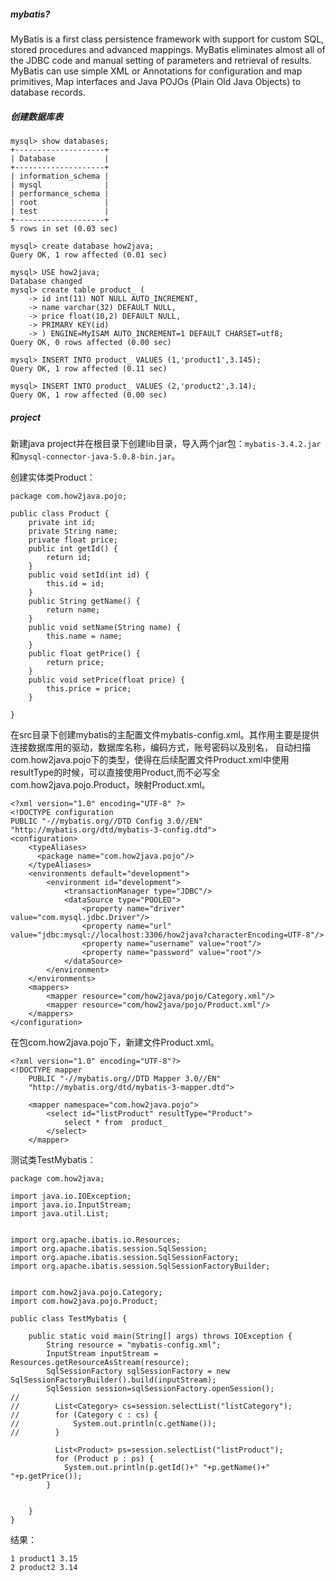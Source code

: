 ##### mybatis?

MyBatis is a first class persistence framework with support for custom SQL, stored procedures and advanced mappings. MyBatis eliminates almost all of the JDBC code and manual setting of parameters and retrieval of results. MyBatis can use simple XML or Annotations for configuration and map primitives, Map interfaces and Java POJOs (Plain Old Java Objects) to database records.

##### 创建数据库表

```
mysql> show databases;
+--------------------+
| Database           |
+--------------------+
| information_schema |
| mysql              |
| performance_schema |
| root               |
| test               |
+--------------------+
5 rows in set (0.03 sec)

mysql> create database how2java;
Query OK, 1 row affected (0.01 sec)

mysql> USE how2java;
Database changed
mysql> create table product_ (
    -> id int(11) NOT NULL AUTO_INCREMENT,
    -> name varchar(32) DEFAULT NULL,
    -> price float(10,2) DEFAULT NULL,
    -> PRIMARY KEY(id)
    -> ) ENGINE=MyISAM AUTO_INCREMENT=1 DEFAULT CHARSET=utf8;
Query OK, 0 rows affected (0.00 sec)

mysql> INSERT INTO product_ VALUES (1,'product1',3.145);
Query OK, 1 row affected (0.11 sec)

mysql> INSERT INTO product_ VALUES (2,'product2',3.14);
Query OK, 1 row affected (0.00 sec)

```
##### project

新建java project并在根目录下创建lib目录，导入两个jar包：`mybatis-3.4.2.jar`和`mysql-connector-java-5.0.8-bin.jar`。

创建实体类Product：

```
package com.how2java.pojo;

public class Product {
	private int id;
	private String name;
	private float price;
	public int getId() {
		return id;
	}
	public void setId(int id) {
		this.id = id;
	}
	public String getName() {
		return name;
	}
	public void setName(String name) {
		this.name = name;
	}
	public float getPrice() {
		return price;
	}
	public void setPrice(float price) {
		this.price = price;
	}

}

```

在src目录下创建mybatis的主配置文件mybatis-config.xml。其作用主要是提供连接数据库用的驱动，数据库名称，编码方式，账号密码以及别名，
自动扫描com.how2java.pojo下的类型，使得在后续配置文件Product.xml中使用resultType的时候，可以直接使用Product,而不必写全com.how2java.pojo.Product，映射Product.xml。

```
<?xml version="1.0" encoding="UTF-8" ?>
<!DOCTYPE configuration
PUBLIC "-//mybatis.org//DTD Config 3.0//EN"
"http://mybatis.org/dtd/mybatis-3-config.dtd">
<configuration>
    <typeAliases>
      <package name="com.how2java.pojo"/>
    </typeAliases>
    <environments default="development">
        <environment id="development">
            <transactionManager type="JDBC"/>
            <dataSource type="POOLED">
                <property name="driver" value="com.mysql.jdbc.Driver"/>
                <property name="url" value="jdbc:mysql://localhost:3306/how2java?characterEncoding=UTF-8"/>
                <property name="username" value="root"/>
                <property name="password" value="root"/>
            </dataSource>
        </environment>
    </environments>
    <mappers>
        <mapper resource="com/how2java/pojo/Category.xml"/>
        <mapper resource="com/how2java/pojo/Product.xml"/>
    </mappers>
</configuration>
```

在包com.how2java.pojo下，新建文件Product.xml。

```
<?xml version="1.0" encoding="UTF-8"?>
<!DOCTYPE mapper
    PUBLIC "-//mybatis.org//DTD Mapper 3.0//EN"
    "http://mybatis.org/dtd/mybatis-3-mapper.dtd">
 
    <mapper namespace="com.how2java.pojo">
        <select id="listProduct" resultType="Product">
            select * from  product_     
        </select>
    </mapper>
```

测试类TestMybatis：

```
package com.how2java;
 
import java.io.IOException;
import java.io.InputStream;
import java.util.List;
 

import org.apache.ibatis.io.Resources;
import org.apache.ibatis.session.SqlSession;
import org.apache.ibatis.session.SqlSessionFactory;
import org.apache.ibatis.session.SqlSessionFactoryBuilder;
 

import com.how2java.pojo.Category;
import com.how2java.pojo.Product;
 
public class TestMybatis {
 
    public static void main(String[] args) throws IOException {
        String resource = "mybatis-config.xml";
        InputStream inputStream = Resources.getResourceAsStream(resource);
        SqlSessionFactory sqlSessionFactory = new SqlSessionFactoryBuilder().build(inputStream);
        SqlSession session=sqlSessionFactory.openSession();
//         
//        List<Category> cs=session.selectList("listCategory");
//        for (Category c : cs) {
//            System.out.println(c.getName());
//        }
        
          List<Product> ps=session.selectList("listProduct");
          for (Product p : ps) {
			System.out.println(p.getId()+" "+p.getName()+" "+p.getPrice());
		}
        
         
    }
}

```

结果：

```
1 product1 3.15
2 product2 3.14
```

